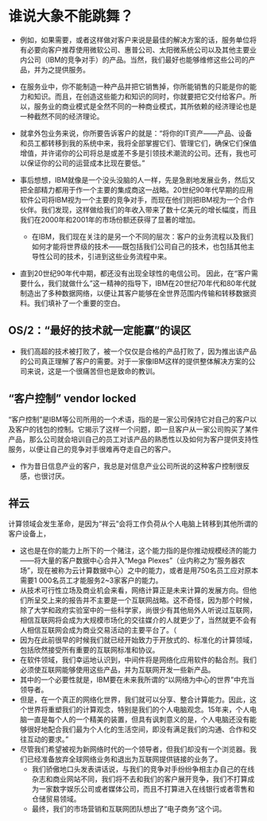 # 谁说大象不能跳舞？

- 例如，如果需要，或者这样做对客户来说是最佳的解决方案的话，服务单位将有必要向客户推荐使用微软公司、惠普公司、太阳微系统公司以及其他主要业内公司（IBM的竞争对手）的产品。当然，我们最好也能够维修这些公司的产品，并为之提供服务。
- 在服务业中，你不能制造一种产品并把它销售掉，你所能销售的只能是你的能力和知识。而且，在创造这些能力和知识的同时，你就要把它交付给客户。所以，服务业的商业模式是全然不同的一种商业模式，其所依赖的经济理论也是一种截然不同的经济理论。
- 就拿外包业务来说，你所要告诉客户的就是：“将你的IT资产——产品、设备和员工都转移到我的系统中来，我将全部掌握它们、管理它们，确保它们保值增值，并许诺你的公司将总是或差不多是引领技术潮流的公司。还有，我也可以保证你的公司的运营成本比现在要低。”

- 事后想想，IBM就像是一个没头没脑的人一样，先是急剧地发展业务，然后又把全部精力都用于作一个主要的集成商这一战略。20世纪90年代早期的应用软件公司将IBM视为一个主要的竞争对手，而现在他们则把IBM视为一个合作伙伴。我们发现，这样做给我们的年收入带来了数十亿美元的增长幅度，而且我们在2000年和2001年的市场份额还获得了显著的增加。
  - 在IBM，我们现在关注的是另一个不同的层次：客户的业务流程以及我们如何才能将世界级的技术——既包括我们公司自己的技术，也包括其他主导性公司的技术，引进到这些业务流程中来。
- 直到20世纪90年代中期，都还没有出现全球性的电信公司。 因此，在“客户需要什么，我们就做什么”这一精神的指导下，IBM在20世纪70年代和80年代就制造出了多种数据网络，以便让其客户能够在全世界范围内传输和转移数据资料。我们填补了一个重要的空白。
## OS/2：“最好的技术就一定能赢”的误区
- 我们高超的技术被打败了，被一个仅仅是合格的产品打败了，因为推出该产品的公司真正理解了客户的需要。对于一家像IBM这样的提供整体解决方案的公司来说，这是一个很痛苦但也是致命的教训。

## “客户控制” vendor locked
“客户控制”是IBM等公司所用的一个术语，指的是一家公司保持它对自己的客户以及客户的钱包的控制。它揭示了这样一个问题，即一旦客户从一家公司购买了某件产品，那么公司就会培训自己的员工对该产品的熟悉性以及如何为客户提供支持性服务，以便让自己的竞争对手很难再夺走自己的客户。 
- 作为昔日信息产业的客户，我总是对信息产业公司所说的这种客户控制很反感，也很讨厌。

## 祥云
计算领域会发生革命，是因为“祥云”会将工作负荷从个人电脑上转移到其他所谓的客户设备上，

- 这也是在你的能力上所下的一个赌注，这个能力指的是你推动规模经济的能力——将大量的客户数据中心合并入“Mega Plexes”（业内称之为“服务器农场”，现在被称为云计算数据中心）之中的能力，或者是用750名员工应对原本需要1 000名员工才能服务2~3家客户的能力。
- 从技术可行性立场及商业机会来看，网络计算正是未来计算的发展方向。但他们所呈交上来的报告并不主要是一个互联网战略。这不奇怪，因为那个时候，除了大学和政府实验室中的一些科学家，尚很少有其他局外人听说过互联网，相信互联网将会成为大规模市场化的交往媒介的人就更少了，当然就更不会有人相信互联网会成为商业交易活动的主要平台了。（
- 因为在此前很早的时候我们就已经开始致力于开放式的、标准化的计算领域，包括欣然接受所有重要的互联网标准和协议。
- 在软件领域，我们幸运地认识到，中间件将是网络化应用软件的黏合剂。我们必须使互联网能够使用这些产品，并为互联网开发一些新产品。
- 其中的一个必要性就是，IBM要在未来我所谓的“以网络为中心的世界”中充当领导者。
- 但是，在一个真正的网络化世界，我们就可以分享、整合计算能力。因此，这个世界将重塑我们的计算观念，特别是我们的个人电脑观念。15年来，个人电脑一直是每个人的一个精美的装置，但具有讽刺意义的是，个人电脑还没有能够很好地配合我们最为个人化的生活空间，即没有满足我们的沟通、合作和交往互动的要求。”
- 尽管我们希望被视为新网络时代的一个领导者，但我们却没有一个浏览器。我们已经准备放弃全球网络业务和退出为互联网提供链接的业务了。
  - 我们骄傲地口头发表讲话说，与我们的竞争对手纷纷争相主办自己的在线杂志和商业网站不同，我们将不去和我们的客户展开竞争，我们不打算成为一家数字娱乐公司或者媒体公司，而且不打算进入在线银行或者零售和仓储贸易领域。
  - 最终，我们的市场营销和互联网团队想出了“电子商务”这个词。



















